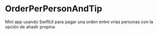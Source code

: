 # OrderPerPersonAndTip
 Mini app usando SwiftUI para pagar una orden entre vrias personas con la opción de añadir propina
